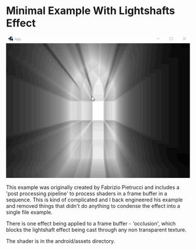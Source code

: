 # Minimal Example With Lightshafts Effect

![minimal_lightshafts.gif](.github/minimal_lightshafts.gif?raw=true)

This example was originally created by Fabrizio Pietrucci and includes a 'post processing pipeline' to process shaders in a frame buffer in a 
sequence. This is kind of complicated and I back engineered his example and removed things that didn't do anything to condense the effect into 
a single file example.

There is one effect being applied to a frame buffer - 'occlusion', which blocks the lightshaft effect being cast through any non transparent 
texture.

The shader is in the android/assets directory.
